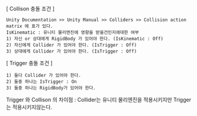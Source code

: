 [ Collison 충돌 조건 ]
```Text
Unity Documentation >> Unity Manual >> Colliders >> Collision action matrix 에 표가 있다.
IsKinematic : 유니티 물리엔진에 영향을 받을건인지에대한 여부
1) 자신 or 상대에게 RigidBody 가 있어야 한다. (IsKinematic : Off)
2) 자신에게 Collider 가 있어야 한다. (IsTrigger : Off)
3) 상대에게 Collider 가 있어야 한다. (IsTrigger : Off)  
```

[ Trigger 충돌 조건 ]
```Text
1) 둘다 Collider 가 있어야 한다.
2) 둘중 하나는 IsTrigger : On
3) 둘중 하나는 RigidBody가 있어야 한다. 
```
Trigger  와 Collison 의 차이점 : Collider는 유니티 물리엔진을 적용시키지만 Trigger는 적용시키지않는다.



